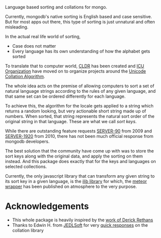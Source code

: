 Language based sorting and collations for mongo.

Currently, mongodb's native sorting is English based and case sensitive. But for
most apps out there, this type of sorting is just unnatural and often misleading.

In the actual real life world of sorting,

* Case does not matter
* Every language has its own understanding of how the alphabet gets sorted

To translate that to computer world, [CLDR](http://cldr.unicode.org/index/cldr-spec/collation-guidelines)
has been created and [ICU Organization](http://site.icu-project.org/) have moved on to
organize projects around the [Unicode Collation Algorithm](http://www.unicode.org/reports/tr10/).

The whole idea acts on the premise of allowing computers to sort a set of
natural language strings according to the rules of any given language, and that
same set can be ordered differently for each language.

To achieve this, the algorithm for the locale gets applied to a string which returns
a random looking, but very actionable short string made up of numbers. When sorted,
that string represents the natural sort order of the original string in that
language. These are what we call *sort keys*.

While there are outstanding feature requests [SERVER-90](https://jira.mongodb.org/browse/SERVER-90)
from 2009 and [SERVER-1920](https://jira.mongodb.org/browse/SERVER-1920) from 2010,
there has not been much official response from mongodb developers.

The best solution that the community have come up with was to store the sort keys
along with the original data, and apply the sorting on them instead. And this package
does exactly that for the keys and languages on selected collections.

Currently, the only javascript library that can transform any given string to its
sort key in a given language, is the [ilib library](https://www.npmjs.com/package/ilib)
for which, the [meteor wrapper](https://atmospherejs.com/serkandurusoy/ilib)
has been published on atmosphere to the very purpose.

# Acknowledgements

* This whole package is heavily inspired by the [work of Derick Rethans](http://derickrethans.nl/mongodb-collation.html)
* Thanks to Edwin H. from [JEDLSoft](http://jedlsoft.com/) for very [quick responses](https://sourceforge.net/p/i18nlib/discussion/general) on the collation library